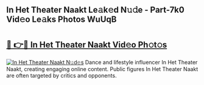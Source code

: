 ## In Het Theater Naakt Le𝚊k𝚎d N𝚞𝚍e - Part-7k0 Vid𝚎o Le𝚊ks Photos WuUqB

# <h2><a href="http://fb9vq7.evod.top/?m=In+Het+Theater+Naakt">🔗 👉🔴 In Het Theater Naakt Vid𝚎o Ph𝚘t𝚘s</a></h2>

[![In Het Theater Naakt N𝚞d𝚎s](https://i.imgur.com/8V9OHl7.gif)](http://fb9vq7.evod.top/?m=In+Het+Theater+Naakt)
Dance and lifestyle influencer In Het Theater Naakt, creating engaging online content. Public figures In Het Theater Naakt are often targeted by critics and opponents. 
